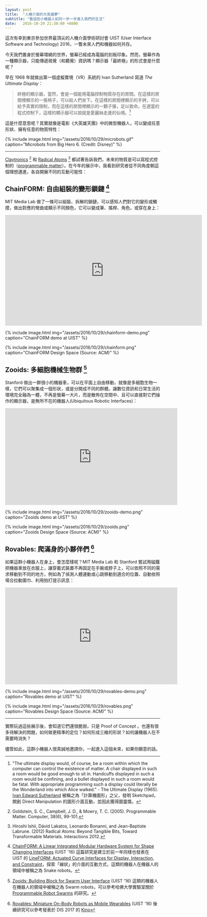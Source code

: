 ```yaml
---
layout: post
title:  "人機介面的大英雄夢"
subtitle: "看這些小機器人如何一步一步進入我們的生活"
date:   2016-10-29 21:30:00 +0800
---
```


這次有幸到東京參加世界最頂尖的人機介面學術研討會 UIST (User Interface Software and Technology) 2016，一瞥未來人們和機器如何共存。

今天我們置身於螢幕環繞的世界，螢幕已經成為電腦的刻板印象。然而，螢幕作為一種顯示器，只能傳遞視覺（和聽覺）資訊嗎？顯示器「最終極」的形式會是什麼呢？

早在 1968 年就做出第一個虛擬實境（VR）系統的 Ivan Sutherland 寫道 *The Ultimate Display*：

> 終極的顯示器，當然，會是一個能用電腦控制物質存在的房間。在這樣的房間裡顯示的一張椅子，可以給人們坐下。在這樣的房間裡顯示的手銬，可以給予真實的限制，而在這樣的房間裡顯示的一顆子彈，足以致命。在適當的程式控制下，這樣的顯示器可以說就是愛麗絲走進的仙境。[^1]

這是什麼意思呢？其實就像是電影《大英雄天團》中的微型機器人，可以變成任意形狀、擁有任意的物質特性：

{% include image.html
           img="/assets/2016/10/29/microbots.gif"
           caption="Microbots from Big Hero 6. (Credit: Disney)" %}

---

[Claytronics](https://www.cs.cmu.edu/~claytronics/) [^2] 和 [Radical Atoms](http://tangible.media.mit.edu/project/radical-atoms/) [^3] 都試著告訴我們，未來的物質是可以寫程式控制的（[programmable matter](https://en.wikipedia.org/wiki/Programmable_matter)）。在今年的展示中，我看到研究者從不同角度朝這個理想邁進，各自開展不同的互動可能性：

## ChainFORM: 自由組裝的變形鎖鏈 [^4]

MIT Media Lab 做了一條可以組裝、拆解的鎖鏈，可以感知人們對它的變形或觸摸，做出對應的彎曲或顯示不同顏色，它可以變成筆、搖桿、角色，或穿在身上：

<div class="video-wrapper">
    <iframe src="https://player.vimeo.com/video/193779890" width="640" height="360" frameborder="0" webkitallowfullscreen mozallowfullscreen allowfullscreen></iframe>
</div>

{% include image.html
           img="/assets/2016/10/29/chainform-demo.png"
           caption="ChainFORM demo at UIST" %}

{% include image.html
           img="/assets/2016/10/29/chainform.png"
           caption="ChainFORM Design Space (Source: ACM)" %}

## Zooids: 多細胞機械生物群 [^5]

Stanford 做出一群很小的機器車，可以在平面上自由移動，就像是多細胞生物一樣，它們可以聚集成一個形狀，或是分開成不同的群體。讓數位資訊和日常生活的環境完全融為一體，不再是螢幕一大片，而是散佈在空間中、且可以直接對它們操作的顯示器，是無所不在的機器人(Ubiquitous Robotic Interfaces)：

<div class="video-wrapper">
    <iframe width="560" height="315" src="https://www.youtube.com/embed/ZVdAfDMP3m0" frameborder="0" allowfullscreen></iframe>
</div>

{% include image.html
           img="/assets/2016/10/29/zooids-demo.png"
           caption="Zooids demo at UIST" %}

{% include image.html
           img="/assets/2016/10/29/zooids.png"
           caption="Zooids Design Space (Source: ACM)" %}

## Rovables: 爬滿身的小夥伴們 [^6]

如果這群小機器人在身上，會怎麼樣呢？MIT Media Lab 和 Stanford 嘗試用磁鐵把機器車放在衣服上，讓穿戴式裝置不再固定在手腕或脖子上，可以依照不同的需求移動到不同的地方，例如為了偵測人體運動或心跳移動到適合的位置、自動依照場合拉動圍巾、利用拍打提示訊息：

<div class="video-wrapper">
    <iframe width="560" height="315" src="https://www.youtube.com/embed/IhIOLLE0ugg" frameborder="0" allowfullscreen></iframe>
</div>

{% include image.html
           img="/assets/2016/10/29/rovables-demo.png"
           caption="Rovables demo at UIST" %}

{% include image.html
           img="/assets/2016/10/29/rovables.png"
           caption="Rovables Design Space (Source: ACM)" %}

---

實際玩過這些展示後，會知道它們還很脆弱，只是 Proof of Concept 。也還有很多待解決的問題，如何做更精準的定位？如何形成三維的形狀？如何讓機器人在不需要時消失？

儘管如此，這群小機器人很真誠地邀請你，一起進入這個未來，如果你願意的話。

[^1]: "The ultimate display would, of course, be a room within which the computer can control the existence of matter. A chair displayed in such a room would be good enough to sit in. Handcuffs displayed in such a room would be confining, and a bullet displayed in such a room would be fatal. With appropriate programming such a display could literally be the Wonderland into which Alice walked." - The Ultimate Display (1965). [Ivan Edward Sutherland](https://en.wikipedia.org/wiki/Ivan_Sutherland) 被稱之為「計算機圖形」之父，發明 Sketchpad，開創 Direct Manipulation 的圖形介面互動，並因此獲得圖靈獎。
[^2]: Goldstein, S. C., Campbell, J. D., & Mowry, T. C. (2005). Programmable Matter. Computer, 38(6), 99-101.
[^3]: Hiroshi Ishii, Dávid Lakatos, Leonardo Bonanni, and Jean-Baptiste Labrune. (2012) Radical Atoms: Beyond Tangible Bits, Toward Transformable Materials. Interactions 2012.
[^4]: [ChainFORM: A Linear Integrated Modular Hardware System for Shape Changing Interfaces](https://tangible.media.mit.edu/project/chainform/) (UIST '16) 這篇研究是建立於前一年同樣也發表在 UIST 的 [LineFORM: Actuated Curve Interfaces for Display, Interaction, and Constraint](https://tangible.media.mit.edu/project/lineform/)，探索「線狀」的介面的互動方式，這類的機器人在機器人的領域中被稱之為 Snake robots。
[^5]: [Zooids: Building Block for Swarm User Interface](http://shape.stanford.edu/research/swarm/) (UIST '16) 這類的機器人在機器人的領域中被稱之為 Swarm robots，可以參考哈佛大學實驗室關於 [Programmable Robot Swarms](https://wyss.harvard.edu/technology/programmable-robot-swarms/) 的研究。
[^6]: [Rovables: Miniature On-Body Robots as Mobile Wearables](http://shape.stanford.edu/research/rovables/) (UIST '16) 後續研究可以參考發表於 DIS 2017 的 [Kino](https://www.media.mit.edu/projects/kino-kinetic-wearable/overview/)
